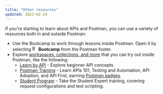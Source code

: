 ```yaml
---
title: "Other resources"
updated: 2023-02-24
---
```


If you're starting to learn about APIs and Postman, you can use a variety of resources both in and outside Postman:

* Use the Bootcamp to work through lessons inside Postman. Open it by selecting <img alt="Bootcamp icon" src="https://assets.postman.com/postman-docs/icon-bootcamp-v9.jpg#icon" width="16px"> **Bootcamp** from the Postman footer.
* Explore [workspaces, collections, and more](https://www.postman.com/explore) that you can try out inside Postman, like the following:
    * [Learn by API](https://www.postman.com/postman/workspace/published-postman-templates/collection/9065401-ff29b3be-af69-4442-91e0-c1158b620fc2?ctx=documentation) - Explore beginner API concepts.
    * [Postman Training](https://www.postman.com/postman/workspace/postman-galaxy-training/overview) - Learn APIs 101, Testing and Automation, API Adoption, and API First, earning [Postman badges](https://badgr.com/public/issuers/BC0x4AQaQPC7lFilsBP_tQ/badges).
    * [Student Program](https://www.postman.com/postman/workspace/postman-student-program/overview) - Take the Student Expert training, covering request configurations and test scripting.
